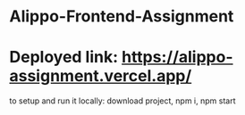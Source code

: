 # Alippo-Frontend-Assignment

# Deployed link: https://alippo-assignment.vercel.app/
to setup and run it locally: download project, npm i, npm start